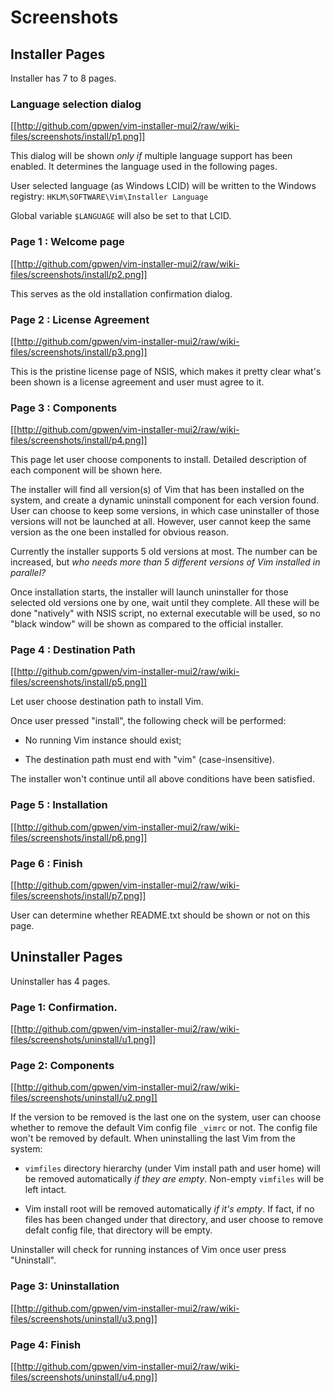 # Screenshots

## Installer Pages

Installer has 7 to 8 pages.

### Language selection dialog

[[http://github.com/gpwen/vim-installer-mui2/raw/wiki-files/screenshots/install/p1.png]]

This dialog will be shown *only if* multiple language support has been
enabled.  It determines the language used in the following pages.

User selected language (as Windows LCID) will be written to the Windows
registry:
`HKLM\SOFTWARE\Vim\Installer Language`

Global variable `$LANGUAGE` will also be set to that LCID.

### Page 1 : Welcome page

[[http://github.com/gpwen/vim-installer-mui2/raw/wiki-files/screenshots/install/p2.png]]

This serves as the old installation confirmation dialog.

### Page 2 : License Agreement

[[http://github.com/gpwen/vim-installer-mui2/raw/wiki-files/screenshots/install/p3.png]]

This is the pristine license page of NSIS, which makes it pretty clear what's
been shown is a license agreement and user must agree to it.

### Page 3 : Components

[[http://github.com/gpwen/vim-installer-mui2/raw/wiki-files/screenshots/install/p4.png]]

This page let user choose components to install.  Detailed description of each
component will be shown here.

The installer will find all version(s) of Vim that has been installed on the
system, and create a dynamic uninstall component for each version found.  User
can choose to keep some versions, in which case uninstaller of those versions
will not be launched at all.  However, user cannot keep the same version as
the one been installed for obvious reason.

Currently the installer supports 5 old versions at most.  The number can be
increased, but *who needs more than 5 different versions of Vim installed in
parallel?*

Once installation starts, the installer will launch uninstaller for those
selected old versions one by one, wait until they complete.  All these will be
done "natively" with NSIS script, no external executable will be used, so no
"black window" will be shown as compared to the official installer.

### Page 4 : Destination Path

[[http://github.com/gpwen/vim-installer-mui2/raw/wiki-files/screenshots/install/p5.png]]

Let user choose destination path to install Vim.

Once user pressed "install", the following check will be performed:

* No running Vim instance should exist;

* The destination path must end with "vim" (case-insensitive).

The installer won't continue until all above conditions have been satisfied.

### Page 5 : Installation

[[http://github.com/gpwen/vim-installer-mui2/raw/wiki-files/screenshots/install/p6.png]]

### Page 6 : Finish

[[http://github.com/gpwen/vim-installer-mui2/raw/wiki-files/screenshots/install/p7.png]]

User can determine whether README.txt should be shown or not on this page.

## Uninstaller Pages

Uninstaller has 4 pages.

### Page 1: Confirmation.

[[http://github.com/gpwen/vim-installer-mui2/raw/wiki-files/screenshots/uninstall/u1.png]]

### Page 2: Components

[[http://github.com/gpwen/vim-installer-mui2/raw/wiki-files/screenshots/uninstall/u2.png]]

If the version to be removed is the last one on the system, user can choose
whether to remove the default Vim config file `_vimrc` or not.  The config
file won't be removed by default.  When uninstalling the last Vim from the
system:

* `vimfiles` directory hierarchy (under Vim install path and user home) will
  be removed automatically *if they are empty*.  Non-empty `vimfiles` will be
  left intact.

* Vim install root will be removed automatically *if it's empty*.  If fact, if
  no files has been changed under that directory, and user choose to remove
  defalt config file, that directory will be empty.

Uninstaller will check for running instances of Vim once user press "Uninstall".

### Page 3: Uninstallation

[[http://github.com/gpwen/vim-installer-mui2/raw/wiki-files/screenshots/uninstall/u3.png]]

### Page 4: Finish

[[http://github.com/gpwen/vim-installer-mui2/raw/wiki-files/screenshots/uninstall/u4.png]]

